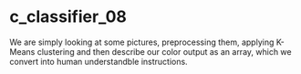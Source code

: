 # c_classifier_08

We are simply looking at some pictures, preprocessing them, applying K-Means clustering and then describe our color output as an array, which we convert into human understandble instructions. 
